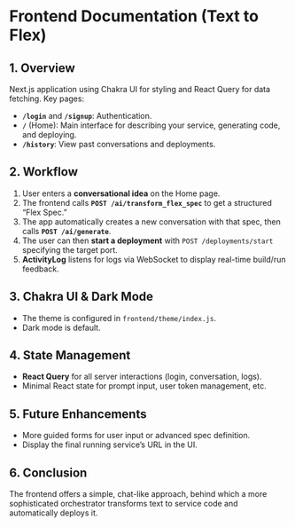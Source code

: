 # Frontend Documentation (Text to Flex)

## 1. Overview
Next.js application using Chakra UI for styling and React Query for data fetching. Key pages:
- **`/login`** and **`/signup`**: Authentication.
- **`/`** (Home): Main interface for describing your service, generating code, and deploying.
- **`/history`**: View past conversations and deployments.

## 2. Workflow
1. User enters a **conversational idea** on the Home page.
2. The frontend calls **`POST /ai/transform_flex_spec`** to get a structured “Flex Spec.”
3. The app automatically creates a new conversation with that spec, then calls **`POST /ai/generate`**.
4. The user can then **start a deployment** with `POST /deployments/start` specifying the target port.
5. **ActivityLog** listens for logs via WebSocket to display real-time build/run feedback.

## 3. Chakra UI & Dark Mode
- The theme is configured in `frontend/theme/index.js`.
- Dark mode is default.

## 4. State Management
- **React Query** for all server interactions (login, conversation, logs).
- Minimal React state for prompt input, user token management, etc.

## 5. Future Enhancements
- More guided forms for user input or advanced spec definition.
- Display the final running service’s URL in the UI.

## 6. Conclusion
The frontend offers a simple, chat-like approach, behind which a more sophisticated orchestrator transforms text to service code and automatically deploys it.

